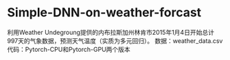 # Simple-DNN-on-weather-forcast
利用Weather Undegroung提供的内布拉斯加州林肯市2015年1月4日开始总计997天的气象数据，预测天气温度（实质为多元回归）。
数据：weather_data.csv
代码：Pytorch-CPU和Pytorch-GPU两个版本
